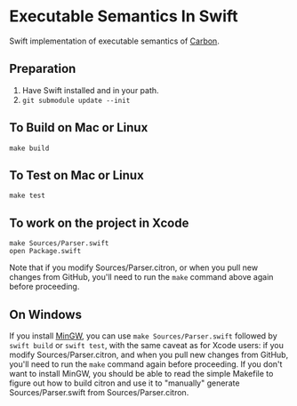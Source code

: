 # Executable Semantics In Swift

Swift implementation of executable semantics of
[Carbon](https://carbon-language/carbon-lang).

## Preparation

1. Have Swift installed and in your path.
2. `git submodule update --init`

## To Build on Mac or Linux

    make build
    
## To Test on Mac or Linux

    make test

## To work on the project in Xcode

    make Sources/Parser.swift
    open Package.swift

Note that if you modify Sources/Parser.citron, or when you pull new changes from
GitHub, you'll need to run the `make` command above again before proceeding.

## On Windows

If you install [MinGW](https://sourceforge.net/projects/mingw/), you can use
`make Sources/Parser.swift` followed by `swift build` or `swift test`, with the
same caveat as for Xcode users: if you modify Sources/Parser.citron, and when
you pull new changes from GitHub, you'll need to run the `make` command again
before proceeding.  If you don't want to install MinGW, you should be able to
read the simple Makefile to figure out how to build citron and use it to
"manually" generate Sources/Parser.swift from Sources/Parser.citron.
